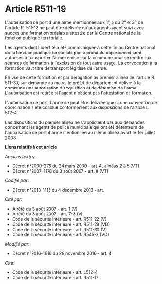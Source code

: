 # Article R511-19

L'autorisation de port d'une arme mentionnée aux 1°, a du 2° et 3° de l'article R. 511-12 ne peut être délivrée qu'aux agents
ayant suivi avec succès une formation préalable attestée par le Centre national de la fonction publique territoriale. 

Les agents dont l'identité a été communiquée à cette fin au Centre national de la fonction publique territoriale par le
préfet du département sont autorisés à transporter l'arme remise par la commune pour se rendre aux séances de formation, à
l'exclusion de tout autre usage. La convocation à la formation vaut titre de transport légitime de l'arme. 

En vue de cette formation et par dérogation au premier alinéa de l'article R. 511-30, sur demande du maire, le préfet de
département délivre à la commune une autorisation d'acquisition et de détention de l'arme. L'autorisation est retirée si
l'agent n'obtient pas l'attestation de formation. 

L'autorisation de port d'arme ne peut être délivrée que si une convention de coordination a été conclue conformément aux
dispositions de l'article L. 512-4. 

Les dispositions du premier alinéa ne s'appliquent pas aux demandes concernant les agents de police municipale qui ont été
détenteurs de l'autorisation de port d'arme mentionnée au même alinéa avant le 1er juillet 2008.

**Liens relatifs à cet article**

_Anciens textes_:

  - Décret n°2000-276 du 24 mars 2000 - art. 4, alinéas 2 à 5 (VT)
  - Décret n°2007-1178 du 3 août 2007 - art. 8 (VT)

_Codifié par_:

  - Décret n°2013-1113 du 4 décembre 2013 - art.

_Cité par_:

  - Arrêté du 3 août 2007 - art. 1 (V)
  - Arrêté du 3 août 2007 - art. 7-3 (V)
  - Code de la sécurité intérieure - art. R511-22 (V)
  - Code de la sécurité intérieure - art. R511-28 (VD)
  - Code de la sécurité intérieure - art. R511-30 (V)
  - Code de la sécurité intérieure - art. R545-3 (VD)

_Modifié par_:

  - Décret n°2016-1616 du 28 novembre 2016 - art. 4

_Cite_:

  - Code de la sécurité intérieure - art. L512-4
  - Code de la sécurité intérieure - art. R511-12
